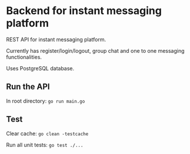 # Backend for instant messaging platform

REST API for instant messaging platform.

Currently has register/login/logout, group chat and one to one messaging functionalities.

Uses PostgreSQL database.

## **Run the API**

In root directory: `go run main.go`

## **Test**

Clear cache: `go clean -testcache`

Run all unit tests: `go test ./...`
